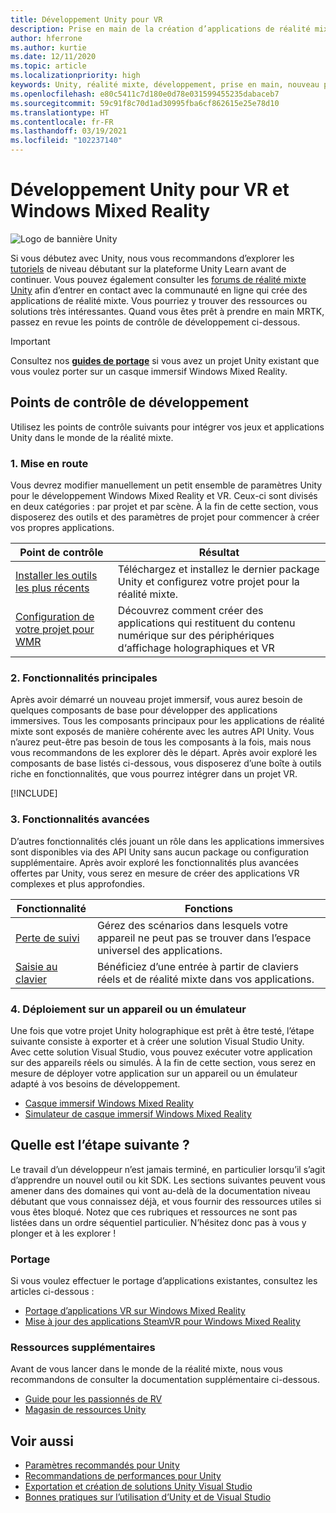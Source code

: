 ```yaml
---
title: Développement Unity pour VR
description: Prise en main de la création d’applications de réalité mixte dans Unity pour les casques immersifs VR et Windows Mixed Reality.
author: hferrone
ms.author: kurtie
ms.date: 12/11/2020
ms.topic: article
ms.localizationpriority: high
keywords: Unity, réalité mixte, développement, prise en main, nouveau projet, portage, fonctionnalité, caméra, simulation, émulation, documentation, casque de réalité mixte, casque windows mixed reality, casque de réalité virtuelle, qu’est-ce que la réalité virtuelle, qu’est-ce que la réalité augmentée, MRTK, mixed reality toolkit, entrée vocale, caméra localisable, émulateur, Azure, tutoriels
ms.openlocfilehash: e80c5411c7d180e0d78e031599455235dabaceb7
ms.sourcegitcommit: 59c91f8c70d1ad30995fba6cf862615e25e78d10
ms.translationtype: HT
ms.contentlocale: fr-FR
ms.lasthandoff: 03/19/2021
ms.locfileid: "102237140"
---
```

# <a name="unity-development-for-vr-and-windows-mixed-reality"></a>Développement Unity pour VR et Windows Mixed Reality

![Logo de bannière Unity](../images/unity_logo_banner.png)

Si vous débutez avec Unity, nous vous recommandons d’explorer les [tutoriels](https://unity3d.com/learn/tutorials) de niveau débutant sur la plateforme Unity Learn avant de continuer. Vous pouvez également consulter les [forums de réalité mixte Unity](https://forum.unity3d.com/forums/hololens.102/) afin d’entrer en contact avec la communauté en ligne qui crée des applications de réalité mixte. Vous pourriez y trouver des ressources ou solutions très intéressantes. Quand vous êtes prêt à prendre en main MRTK, passez en revue les points de contrôle de développement ci-dessous.

> [!IMPORTANT]
> Consultez nos **[guides de portage](../porting-apps/porting-overview.md)** si vous avez un projet Unity existant que vous voulez porter sur un casque immersif Windows Mixed Reality. 

## <a name="development-checkpoints"></a>Points de contrôle de développement

Utilisez les points de contrôle suivants pour intégrer vos jeux et applications Unity dans le monde de la réalité mixte. 

### <a name="1-getting-started"></a>1. Mise en route

Vous devrez modifier manuellement un petit ensemble de paramètres Unity pour le développement Windows Mixed Reality et VR. Ceux-ci sont divisés en deux catégories : par projet et par scène. À la fin de cette section, vous disposerez des outils et des paramètres de projet pour commencer à créer vos propres applications.

|  Point de contrôle  |  Résultat  |
| --- | --- |
| [Installer les outils les plus récents](../install-the-tools.md) | Téléchargez et installez le dernier package Unity et configurez votre projet pour la réalité mixte. |
| [Configuration de votre projet pour WMR](configure-unity-project.md) | Découvrez comment créer des applications qui restituent du contenu numérique sur des périphériques d‘affichage holographiques et VR |

### <a name="2-core-building-blocks"></a>2. Fonctionnalités principales

Après avoir démarré un nouveau projet immersif, vous aurez besoin de quelques composants de base pour développer des applications immersives. Tous les composants principaux pour les applications de réalité mixte sont exposés de manière cohérente avec les autres API Unity. Vous n’aurez peut-être pas besoin de tous les composants à la fois, mais nous vous recommandons de les explorer dès le départ. Après avoir exploré les composants de base listés ci-dessous, vous disposerez d’une boîte à outils riche en fonctionnalités, que vous pourrez intégrer dans un projet VR.

[!INCLUDE[](../includes/unity-building-blocks-wmr.md)]

### <a name="3-advanced-features"></a>3. Fonctionnalités avancées

D’autres fonctionnalités clés jouant un rôle dans les applications immersives sont disponibles via des API Unity sans aucun package ou configuration supplémentaire. Après avoir exploré les fonctionnalités plus avancées offertes par Unity, vous serez en mesure de créer des applications VR complexes et plus approfondies.

|  Fonctionnalité  |  Fonctions  |
| --- | --- |
| [Perte de suivi](tracking-loss-in-unity.md) | Gérez des scénarios dans lesquels votre appareil ne peut pas se trouver dans l’espace universel des applications. |
| [Saisie au clavier](keyboard-input-in-unity.md) | Bénéficiez d’une entrée à partir de claviers réels et de réalité mixte dans vos applications. |

### <a name="4-deploying-to-a-device-or-emulator"></a>4. Déploiement sur un appareil ou un émulateur

Une fois que votre projet Unity holographique est prêt à être testé, l’étape suivante consiste à exporter et à créer une solution Visual Studio Unity. Avec cette solution Visual Studio, vous pouvez exécuter votre application sur des appareils réels ou simulés. À la fin de cette section, vous serez en mesure de déployer votre application sur un appareil ou un émulateur adapté à vos besoins de développement.

* [Casque immersif Windows Mixed Reality](../platform-capabilities-and-apis/using-visual-studio.md)
* [Simulateur de casque immersif Windows Mixed Reality](../platform-capabilities-and-apis/using-the-windows-mixed-reality-simulator.md)

## <a name="whats-next"></a>Quelle est l’étape suivante ?

Le travail d’un développeur n’est jamais terminé, en particulier lorsqu’il s’agit d’apprendre un nouvel outil ou kit SDK. Les sections suivantes peuvent vous amener dans des domaines qui vont au-delà de la documentation niveau débutant que vous connaissez déjà, et vous fournir des ressources utiles si vous êtes bloqué. Notez que ces rubriques et ressources ne sont pas listées dans un ordre séquentiel particulier. N’hésitez donc pas à vous y plonger et à les explorer !

### <a name="porting"></a>Portage

Si vous voulez effectuer le portage d’applications existantes, consultez les articles ci-dessous :

* [Portage d’applications VR sur Windows Mixed Reality](../porting-apps/porting-guides.md?tabs=project)
* [Mise à jour des applications SteamVR pour Windows Mixed Reality](../porting-apps/updating-your-steamvr-application-for-windows-mixed-reality.md)

### <a name="additional-resources"></a>Ressources supplémentaires

Avant de vous lancer dans le monde de la réalité mixte, nous vous recommandons de consulter la documentation supplémentaire ci-dessous. 

* [Guide pour les passionnés de RV](/windows/mixed-reality/enthusiast-guide/vr-journey)
* [Magasin de ressources Unity](https://assetstore.unity.com)

## <a name="see-also"></a>Voir aussi 

* [Paramètres recommandés pour Unity](recommended-settings-for-unity.md)
* [Recommandations de performances pour Unity](performance-recommendations-for-unity.md)
* [Exportation et création de solutions Unity Visual Studio](exporting-and-building-a-unity-visual-studio-solution.md)
* [Bonnes pratiques sur l’utilisation d’Unity et de Visual Studio](best-practices-for-working-with-unity-and-visual-studio.md)